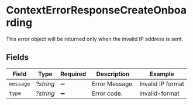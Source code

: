 # ContextErrorResponseCreateOnboarding

This error object will be returned only when the invalid IP address is sent.


## Fields

| Field              | Type               | Required           | Description        | Example            |
| ------------------ | ------------------ | ------------------ | ------------------ | ------------------ |
| `message`          | *?string*          | :heavy_minus_sign: | Error Message.     | Invalid IP format  |
| `type`             | *?string*          | :heavy_minus_sign: | Error code.        | invalid-format     |